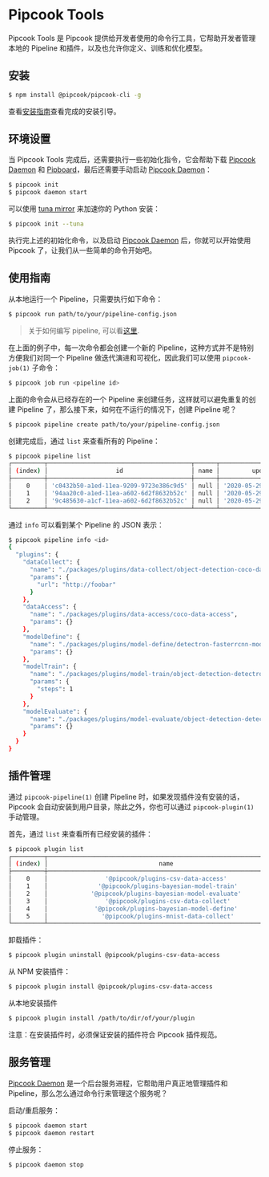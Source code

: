 # Pipcook Tools

Pipcook Tools 是 Pipcook 提供给开发者使用的命令行工具，它帮助开发者管理本地的 Pipeline 和插件，以及也允许你定义、训练和优化模型。

## 安装

```sh
$ npm install @pipcook/pipcook-cli -g
```

查看[安装指南](../INSTALL.md)查看完成的安装引导。

## 环境设置

当 Pipcook Tools 完成后，还需要执行一些初始化指令，它会帮助下载 [Pipcook Daemon][] 和 [Pipboard][]，最后还需要手动启动 [Pipcook Daemon][]：

```sh
$ pipcook init
$ pipcook daemon start
```

可以使用 [tuna mirror](https://mirrors.tuna.tsinghua.edu.cn/) 来加速你的 Python 安装：

```sh
$ pipcook init --tuna
```

执行完上述的初始化命令，以及启动 [Pipcook Daemon][] 后，你就可以开始使用 Pipcook 了，让我们从一些简单的命令开始吧。

## 使用指南

从本地运行一个 Pipeline，只需要执行如下命令：

```sh
$ pipcook run path/to/your/pipeline-config.json
```

> 关于如何编写 pipeline, 可以看[这里](./intro-to-pipeline.md).

在上面的例子中，每一次命令都会创建一个新的 Pipeline，这种方式并不是特别方便我们对同一个 Pipeline 做迭代演进和可视化，因此我们可以使用 `pipcook-job(1)` 子命令：

```sh
$ pipcook job run <pipeline id>
```

上面的命令会从已经存在的一个 Pipeline 来创建任务，这样就可以避免重复的创建 Pipeline 了，那么接下来，如何在不运行的情况下，创建 Pipeline 呢？

```sh
$ pipcook pipeline create path/to/your/pipeline-config.json
```

创建完成后，通过 `list` 来查看所有的 Pipeline：

```sh
$ pipcook pipeline list
┌─────────┬────────────────────────────────────────┬──────┬────────────────────────────┬────────────────────────────┐
│ (index) │                   id                   │ name │         updatedAt          │         createdAt          │
├─────────┼────────────────────────────────────────┼──────┼────────────────────────────┼────────────────────────────┤
│    0    │ 'c0432b50-a1ed-11ea-9209-9723e386c9d5' │ null │ '2020-05-29T20:48:29.318Z' │ '2020-05-29T20:48:29.318Z' │
│    1    │ '94aa20c0-a1ed-11ea-a602-6d2f8632b52c' │ null │ '2020-05-29T20:47:16.172Z' │ '2020-05-29T20:47:16.172Z' │
│    2    │ '9c485630-a1cf-11ea-a602-6d2f8632b52c' │ null │ '2020-05-29T17:12:44.052Z' │ '2020-05-29T17:12:44.052Z' │
└─────────┴────────────────────────────────────────┴──────┴────────────────────────────┴────────────────────────────┘
```

通过 `info` 可以看到某个 Pipeline 的 JSON 表示：

```sh
$ pipcook pipeline info <id>
{
  "plugins": {
    "dataCollect": {
      "name": "./packages/plugins/data-collect/object-detection-coco-data-collect",
      "params": {
        "url": "http://foobar"
      }
    },
    "dataAccess": {
      "name": "./packages/plugins/data-access/coco-data-access",
      "params": {}
    },
    "modelDefine": {
      "name": "./packages/plugins/model-define/detectron-fasterrcnn-model-define",
      "params": {}
    },
    "modelTrain": {
      "name": "./packages/plugins/model-train/object-detection-detectron-model-train",
      "params": {
        "steps": 1
      }
    },
    "modelEvaluate": {
      "name": "./packages/plugins/model-evaluate/object-detection-detectron-model-evaluate",
      "params": {}
    }
  }
}
```

## 插件管理

通过 `pipcook-pipeline(1)` 创建 Pipeline 时，如果发现插件没有安装的话，Pipcook 会自动安装到用户目录，除此之外，你也可以通过 `pipcook-plugin(1)` 手动管理。

首先，通过 `list` 来查看所有已经安装的插件：

```sh
$ pipcook plugin list
┌─────────┬───────────────────────────────────────────────────────────────────┬──────────┬─────────────────┬──────────┐
│ (index) │                               name                                │ version  │    category     │ datatype │
├─────────┼───────────────────────────────────────────────────────────────────┼──────────┼─────────────────┼──────────┤
│    0    │                '@pipcook/plugins-csv-data-access'                 │ '0.5.9'  │  'dataAccess'   │  'text'  │
│    1    │              '@pipcook/plugins-bayesian-model-train'              │ '0.5.10' │  'modelTrain'   │  'text'  │
│    2    │            '@pipcook/plugins-bayesian-model-evaluate'             │ '0.5.10' │ 'modelEvaluate' │  'text'  │
│    3    │                '@pipcook/plugins-csv-data-collect'                │ '0.5.9'  │  'dataCollect'  │  'text'  │
│    4    │             '@pipcook/plugins-bayesian-model-define'              │ '0.5.10' │  'modelDefine'  │  'text'  │
│    5    │               '@pipcook/plugins-mnist-data-collect'               │ '0.5.9'  │  'dataCollect'  │ 'image'  │
└─────────┴───────────────────────────────────────────────────────────────────┴──────────┴─────────────────┴──────────┘
```

卸载插件：

```sh
$ pipcook plugin uninstall @pipcook/plugins-csv-data-access
```

从 NPM 安装插件：

```sh
$ pipcook plugin install @pipcook/plugins-csv-data-access
```

从本地安装插件

```sh
$ pipcook plugin install /path/to/dir/of/your/plugin
```

注意：在安装插件时，必须保证安装的插件符合 Pipcook 插件规范。

## 服务管理

[Pipcook Daemon][] 是一个后台服务进程，它帮助用户真正地管理插件和 Pipeline，那么怎么通过命令行来管理这个服务呢？

启动/重启服务：

```sh
$ pipcook daemon start
$ pipcook daemon restart
```

停止服务：

```sh
$ pipcook daemon stop
```

[Pipcook Daemon]: ../GLOSSORY.md#pipcook-daemon
[Pipboard]: ../GLOSSORY.md#pipboard
